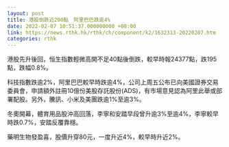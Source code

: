 ```yaml
---
layout: post
title: 港股倒跌近200點　阿里巴巴跌逾4%
date: 2022-02-07 10:51:37.000000000 +08:00
link: https://news.rthk.hk/rthk/ch/component/k2/1632313-20220207.htm
categories: rthk
---
```


港股先升後回，恒生指數輕微高開不足40點後倒跌，較早時報24377點，跌195點，跌幅0.8%。

科技指數跌逾2%，阿里巴巴較早時跌逾4%，公司上周五公布已向美國證券交易委員會，申請額外註冊10億份美股存託股份(ADS)，有市場意見認為阿里此舉或部署配股。另外，騰訊、小米及美團跌逾1%至逾3%。

冬奧開幕，體育用品股沖高回落，李寧和安踏早段曾升逾3%至逾4%，李寧較早時跌0.7%，安踏反覆靠穩。

藥明生物發盈喜，股價升穿80元，一度升近4%，較早時升近2%。
